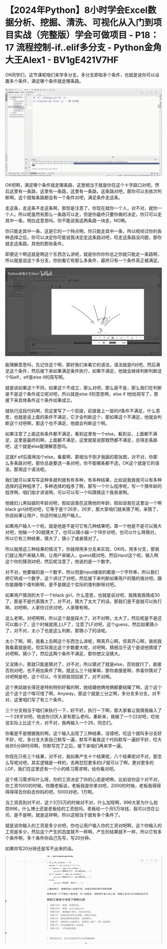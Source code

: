 # 【2024年Python】8小时学会Excel数据分析、挖掘、清洗、可视化从入门到项目实战（完整版）学会可做项目 - P18：17 流程控制-if..elif多分支 - Python金角大王Alex1 - BV1gE421V7HF

OK同学们，这节课呢咱们来学多分支，多分支即指多个条件，也就是说你可以设置多个条件，满足哪个条件就走哪条路。



![](img/3fd7d56a44ded7e562ac428252c167d8_1.png)

OK吧啊，满足哪个条件就走哪条路，这里相当于就是你在这个十字路口对吧，然后这里有一条路，这里有一条路，这里有一条路，这条路对吧，那你可以去依次判断啊，这个就每条路都会有一个条件对吧，满足条件走这条。

走这条，走这条不走这条啊，那但是注意了，你现在就你一个人，对不对，就你一个人，所以呢虽然有那么一条路可以走，但是你最终只要你做的决定，你只可以走其中一条，明白这意思吗，你不能说我这两条路一块走，NO啊。

你只能走其中一条，这是它的一个特点啊，你只能走其中一条，所以呢经过你的各种选择之后，你可以决定你可能说我决定走这条路对吧，哎走这条路没问题，那你就走这条路，其他的那些条件。

即便这个啊这就是啊这个东西怎么讲呢，就是你你你你总之你就只能走一条路啊，所以就是说这个多分支，你别看它有那么多条件，最终只有一个条件真正被满足。



![](img/3fd7d56a44ded7e562ac428252c167d8_3.png)

能理解意思吗，先记住这个啊，那好我们来看它的语法，语法就是if对吧，然后满足这个条件，然后接下来如果满足条件执行，如果不满足，他就会继续判断判断这个叫elf，elf是else if的简写啊。

就是说如果这个不同，如果这个不成立，那么对吧，那么是不是，那么我们在判断是不是这个条件成立呢对吧，所以就是else if的意思啊，else if l他给简写了，那接下来具体条件这个条件如果成立。

就执行这段代码啊，但这里写了一个前提，前提是上一层的if条件不满足，什么意思，也就是说上面的条件不满足，它才会判断这个，那如果这个不满足，他就会判断这个对吧啊，那这个也不满足，他就会判断这个啊。

如果注意了上面这些条件都不满足，看到这里有一个else，看到没，上面都不满足，这里是最终的啊，上面都不满足，这里就是说那既然都不满足，总得走条路吧，这个就是else能理解意思吗。

这就if elf后面再加个else，看着啊，那相当于刚才我画的那张图，对不对，你那么多条路对吧，那你总是要选一条对吧，你不能哪条都不选，OK这个就是它的语法，那用这个语法呢。

我们就可以来写写这种多就判就有有多种，有多种结果，比如说我我我可以有多种选择的这种程序了，多种选择的程序了啊，那写一个什么程序呢，写一个猜年龄的程序啊，咱们刚才讲说啊，可以可以写一个叫猜猜这个我弟弟啊。

他媳妇儿黑姑娘的年龄对吧，假如说我在这猜他的年龄，假如说我在这里设一个啊black girl对吧对吧，它等于是个26岁，26岁，那大家咱们就来猜了啊，来猜了，你说如果让用户，你这时候让用户输入。

如果用户输入一个呃，就是他是不是可它有几种结果吧，第一个他是不是可以猜大对吧，他输一个30就猜大了，也可以猜小输一个18岁对吧，也可以什么呀猜对，所以它有三种结果，猜大了，猜小了或者猜对了。

所以就用这三种结果的情况下，你就得用多分支来实现，OK吗，用多分支，那我们就让用户来输入啊，让用户来输入，guess猜对吧，然后input这个呃，输入啊这个你的猜测对吧，然后呢注意了，他说的是一个数字。

对不对，他要输的是一个数字，所以但是input接收的都是一个字符串，所以我们把它转成一个数字，这个讲过了对吧，然后接下来判断如果用户的猜的值对吧，跟你是跟哪个值判断啊，是不是跟这个实际的值判断呀对吧。

如果用户猜测的大于一个black girl，什么意思，也就是说对吧，我猜我我猜成30了，那是不是代表猜大了，对不对，猜大了太大了的话，那我们是不是就可以执行啊，对吧啊，人家你讨厌对吧，人家哪有啊。

这么老啊，对吧啊啊，所以这个就是踩大了，对不对啊，太大了，然后呢是不是还可以裁小了，这个时候就用上LF了，注意了LF对吧，这个guess，然后如果猜小了，对不对，太小了也是这么判断，那猜小了的话呢。

太小了啊，啊，我看上去啊这个东西怎么讲呢，啊真开心啊，但真开心啊，我呃我我看着就是呃，但实际我比这个岁数要大呢，对吧啊，猜相当于这个是说他猜错了对吧啊，猜小了，然后这两个条件不满足，那你想又没猜大。

又没猜小，那就只能是猜对了，对不对，所以猜对了就是else，否则就行了，直接否则对吧，也不用加条件了啊，就这么三个结果嘛，那你直接是啊，恭喜你猜对了对吧啊是吧，这个可以，今天把我领回家了，对不对啊。

这个黑姑娘长得还是特别特别好看的啊，她结婚他俩他俩都要结婚了啊，这个这个这个这个这个唉可惜了啊，Anyway，那这个就是三分之啊，多分支多分支，对不对，这里咱们写了有三个条件。

三个分支相当于咱们来执行一下，好不好，执行一下啊，那大家看让我猜我输入了一个28岁对吧，他说你讨厌人家有那么老吗，重新来，我输了一个22对吧，哎他说实际上比这个大，对不对，我再输入一个26，同志们。

你看是不是根据我的啊，这个输入出现了三种结果，没错吧，哎这个就叫多分支好不好，哎，多分支大家自己默写一遍，默写不看我这个代码默写一遍好不好，哎大给你5分钟时间啊，你默写完了之后，接下来咱们再来学一遍。

你现在只有三个结果，对不对，我如果产生十个结果呢，八个结果呢对不对，那怎么写呢对吧，其实逻辑是一样的，去再怼怼更多的LF就可以了啊，更对更多的LOF，我们在这里还有一个小的练习需求啊，给你看对吧。

这个练习需求叫什么呀，你的工资决定了你的心态是吧啊，比如说你这个对不对，你工资1000的时候，你跟老板说，老板我是你爹对吧，2000的时候，老板我得得得得得去你妈去你妈的吧，5000对吧，1万啊。

当工资高到对不对，这个3万5万的时候对不对，什么加班啊，996大家为什么抱怨996，什么博士还是老板给的工资低吗，老板给一个月5万块钱，我可以住在公司，是不是啊，就是这样啊，所以这相当于就有多个条件了。

就是说你输入的工资是多少对吧，你也让用户输入你的工资对吧啊，这个你输入的工资是多少，然后这个产生的态度就不一样啊，产生的结果就不一样，所以它有多个条件啊，多个条件你自己先写，写20分钟。

如果你写20分钟还是写不出来的话。

![](img/3fd7d56a44ded7e562ac428252c167d8_5.png)